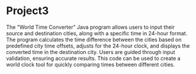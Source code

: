 # Project3
The "World Time Converter" Java program allows users to input their source and destination cities, along with a specific time in 24-hour format. The program calculates the time difference between the cities based on predefined city time offsets, adjusts for the 24-hour clock, and displays the converted time in the destination city. Users are guided through input validation, ensuring accurate results. This code can be used to create a world clock tool for quickly comparing times between different cities.
